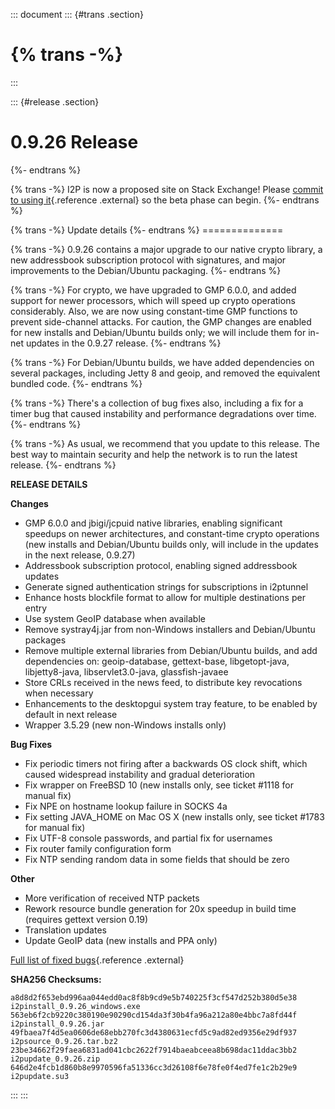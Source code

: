 ::: document
::: {#trans .section}
# {% trans -%}
:::

::: {#release .section}
# 0.9.26 Release

{%- endtrans %}

{% trans -%} I2P is now a proposed site on Stack Exchange! Please
[commit to using
it](https://area51.stackexchange.com/proposals/99297/i2p){.reference
.external} so the beta phase can begin. {%- endtrans %}

{% trans -%} Update details {%- endtrans %} ==============

{% trans -%} 0.9.26 contains a major upgrade to our native crypto
library, a new addressbook subscription protocol with signatures, and
major improvements to the Debian/Ubuntu packaging. {%- endtrans %}

{% trans -%} For crypto, we have upgraded to GMP 6.0.0, and added
support for newer processors, which will speed up crypto operations
considerably. Also, we are now using constant-time GMP functions to
prevent side-channel attacks. For caution, the GMP changes are enabled
for new installs and Debian/Ubuntu builds only; we will include them for
in-net updates in the 0.9.27 release. {%- endtrans %}

{% trans -%} For Debian/Ubuntu builds, we have added dependencies on
several packages, including Jetty 8 and geoip, and removed the
equivalent bundled code. {%- endtrans %}

{% trans -%} There\'s a collection of bug fixes also, including a fix
for a timer bug that caused instability and performance degradations
over time. {%- endtrans %}

{% trans -%} As usual, we recommend that you update to this release. The
best way to maintain security and help the network is to run the latest
release. {%- endtrans %}

**RELEASE DETAILS**

**Changes**

-   GMP 6.0.0 and jbigi/jcpuid native libraries, enabling significant
    speedups on newer architectures, and constant-time crypto operations
    (new installs and Debian/Ubuntu builds only, will include in the
    updates in the next release, 0.9.27)
-   Addressbook subscription protocol, enabling signed addressbook
    updates
-   Generate signed authentication strings for subscriptions in
    i2ptunnel
-   Enhance hosts blockfile format to allow for multiple destinations
    per entry
-   Use system GeoIP database when available
-   Remove systray4j.jar from non-Windows installers and Debian/Ubuntu
    packages
-   Remove multiple external libraries from Debian/Ubuntu builds, and
    add dependencies on: geoip-database, gettext-base, libgetopt-java,
    libjetty8-java, libservlet3.0-java, glassfish-javaee
-   Store CRLs received in the news feed, to distribute key revocations
    when necessary
-   Enhancements to the desktopgui system tray feature, to be enabled by
    default in next release
-   Wrapper 3.5.29 (new non-Windows installs only)

**Bug Fixes**

-   Fix periodic timers not firing after a backwards OS clock shift,
    which caused widespread instability and gradual deterioration
-   Fix wrapper on FreeBSD 10 (new installs only, see ticket #1118 for
    manual fix)
-   Fix NPE on hostname lookup failure in SOCKS 4a
-   Fix setting JAVA_HOME on Mac OS X (new installs only, see ticket
    #1783 for manual fix)
-   Fix UTF-8 console passwords, and partial fix for usernames
-   Fix router family configuration form
-   Fix NTP sending random data in some fields that should be zero

**Other**

-   More verification of received NTP packets
-   Rework resource bundle generation for 20x speedup in build time
    (requires gettext version 0.19)
-   Translation updates
-   Update GeoIP data (new installs and PPA only)

[Full list of fixed
bugs](http://%7B%7Bi2pconv('trac.i2p2.i2p')%7D%7D/query?resolution=fixed&milestone=0.9.26){.reference
.external}

**SHA256 Checksums:**

``` literal-block
a8d8d2f653ebd996aa044edd0ac8f8b9cd9e5b740225f3cf547d252b380d5e38  i2pinstall_0.9.26_windows.exe
563eb6f2cb9220c380190e90290cd154da3f30b4fa96a212a80e4bbc7a8fd44f  i2pinstall_0.9.26.jar
49fbaea7f4d5ea0606de68ebb270fc3d4380631ecfd5c9ad82ed9356e29df937  i2psource_0.9.26.tar.bz2
23be34662f29faea6831ad041cbc2622f7914baeabceea8b698dac11ddac3bb2  i2pupdate_0.9.26.zip
646d2e4fcb1d860b8e9970596fa51336cc3d26108f6e78fe0f4ed7fe1c2b29e9  i2pupdate.su3
```
:::
:::
